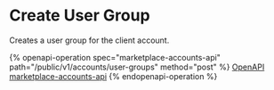 # Create User Group

Creates a user group for the client account.

{% openapi-operation spec="marketplace-accounts-api" path="/public/v1/accounts/user-groups" method="post" %}
[OpenAPI marketplace-accounts-api](https://api.platform.softwareone.com/public/v1/accounts/openapi.json)
{% endopenapi-operation %}
